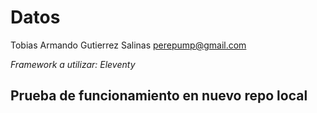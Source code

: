 # Datos 
Tobias Armando Gutierrez Salinas
perepump@gmail.com

*Framework a utilizar: Eleventy*

## Prueba de funcionamiento en nuevo repo local 